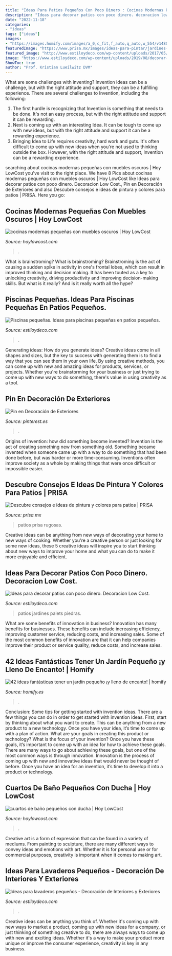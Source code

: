 ```yaml
---
title: "Ideas Para Patios Pequeños Con Poco Dinero : Cocinas Modernas Pequeñas Con Muebles Oscuros"
description: "Ideas para decorar patios con poco dinero. decoracion low cost."
date: "2022-11-18"
categories:
- "ideas"
tags: ["ideas"]
images:
- "https://images.homify.com/images/a_0,c_fit,f_auto,q_auto,w_554/v1480796880/p/photo/image/1724913/IMG_2189/fotos-de-jardines-de-estilo-minimalista-de-arqca.jpg"
featuredImage: "https://www.prisa.mx/images/ideas-para-pintar/jardines-patios/colores-para-patios-art2-3.jpg"
featured_image: "http://www.estiloydeco.com/wp-content/uploads/2017/05/lavaderos-pequenos-14.jpg"
image: "https://www.estiloydeco.com/wp-content/uploads/2019/08/decorar-patios-con-poco-dinero-8.jpg"
ShowToc: true
author: "Prof. Kristian Lueilwitz DVM"
---
```



What are some challenges with inventing?
Invention ideas can be a challenge, but with the right attitude and support, they can be a fulfilling experience. There are several challenges to Invention, including the following:
1. The first hurdle is recognizing that Invention is something that needs to be done. It's not an easy process, but with the right attitude and support it can be rewarding.
2. Next is coming up with an interesting Idea. It can be tough to come up with new ideas, but with the right attitude and support it can be a rewarding experience. 
3. Bringing Idea to Life requires creativity, hard work and guts. It's often difficult to come up with new ideas when you're not used to thinking outside the box. However, with the right attitude and support, Invention can be a rewarding experience.

	

		
searching about cocinas modernas pequeñas con muebles oscuros | Hoy LowCost you've visit to the right place. We have 8 Pics about cocinas modernas pequeñas con muebles oscuros | Hoy LowCost like Ideas para decorar patios con poco dinero. Decoracion Low Cost., Pin en Decoración de Exteriores and also Descubre consejos e ideas de pintura y colores para patios | PRISA. Here you go:
		
    
## Cocinas Modernas Pequeñas Con Muebles Oscuros | Hoy LowCost

<img loading=lazy src="https://hoylowcost.com/wp-content/uploads/2015/06/cocinas-modernas-pequeñas-con-muebles-oscuros1.jpg" onerror="this.onerror=null;this.src='https://tse4.mm.bing.net/th?id=OIP.FdQ-HNSnuO63axyWaO6CVgHaFe&amp;pid=15.1';" alt="cocinas modernas pequeñas con muebles oscuros | Hoy LowCost">

_Source: hoylowcost.com_

>. 

	

What is brainstroming?
What is brainstroming? Brainstroming is the act of causing a sudden spike in activity in one's frontal lobes, which can result in improved thinking and decision making. It has been touted as a key to unlocking creativity, driving productivity and improving decision-making skills. But what is it really? And is it really worth all the hype?

    
## Piscinas Pequeñas. Ideas Para Piscinas Pequeñas En Patios Pequeños.

<img loading=lazy src="https://www.estiloydeco.com/wp-content/uploads/2017/07/piscinas-pequenas-1.jpg" onerror="this.onerror=null;this.src='https://tse2.mm.bing.net/th?id=OIP.liuVs6JZmSiAId6rtX4MmAHaLG&amp;pid=15.1';" alt="Piscinas pequeñas. Ideas para piscinas pequeñas en patios pequeños.">

_Source: estiloydeco.com_

>. 

	

Generating ideas: How do you generate ideas?
Creative ideas come in all shapes and sizes, but the key to success with generating them is to find a way that you can see them in your own life. By using creative methods, you can come up with new and amazing ideas for products, services, or projects. Whether you're brainstorming for your business or just trying to come up with new ways to do something, there's value in using creativity as a tool.

    
## Pin En Decoración De Exteriores

<img loading=lazy src="https://i.pinimg.com/736x/fb/f7/a6/fbf7a66f346a82daa9a5b5961e99e255.jpg" onerror="this.onerror=null;this.src='https://tse4.mm.bing.net/th?id=OIP.bPj-X2nT15Zw-XOySozDwwHaLG&amp;pid=15.1';" alt="Pin en Decoración de Exteriores">

_Source: pinterest.es_

>. 

	

Origins of invention: how did something become invented?
Invention is the act of creating something new from something old. Something became invented when someone came up with a way to do something that had been done before, but was harder or more time-consuming. Inventions often improve society as a whole by making things that were once difficult or impossible easier.

    
## Descubre Consejos E Ideas De Pintura Y Colores Para Patios | PRISA

<img loading=lazy src="https://www.prisa.mx/images/ideas-para-pintar/jardines-patios/colores-para-patios-art2-3.jpg" onerror="this.onerror=null;this.src='https://tse1.mm.bing.net/th?id=OIP.XoWiMwVEkv_GJngi9fYwpgHaG-&amp;pid=15.1';" alt="Descubre consejos e ideas de pintura y colores para patios | PRISA">

_Source: prisa.mx_

>patios prisa rugosas. 

	

Creative ideas can be anything from new ways of decorating your home to new ways of cooking. Whether you're a creative person or just looking for some new ideas, these 5 creative ideas will inspire you to start thinking about new ways to improve your home and what you can do to make it more enjoyable and efficient.

    
## Ideas Para Decorar Patios Con Poco Dinero. Decoracion Low Cost.

<img loading=lazy src="https://www.estiloydeco.com/wp-content/uploads/2019/08/decorar-patios-con-poco-dinero-8.jpg" onerror="this.onerror=null;this.src='https://tse3.mm.bing.net/th?id=OIP.oDyFReXwOqIc944u8zR_2AHaNK&amp;pid=15.1';" alt="Ideas para decorar patios con poco dinero. Decoracion Low Cost.">

_Source: estiloydeco.com_

>patios jardines palets piedras. 

	

What are some benefits of innovation in business?
Innovation has many benefits for businesses. These benefits can include increasing efficiency, improving customer service, reducing costs, and increasing sales. Some of the most common benefits of innovation are that it can help companies improve their product or service quality, reduce costs, and increase sales.

    
## 42 Ideas Fantásticas Tener Un Jardín Pequeño ¡y Lleno De Encanto! | Homify

<img loading=lazy src="https://images.homify.com/images/a_0,c_fit,f_auto,q_auto,w_554/v1480796880/p/photo/image/1724913/IMG_2189/fotos-de-jardines-de-estilo-minimalista-de-arqca.jpg" onerror="this.onerror=null;this.src='https://tse3.mm.bing.net/th?id=OIP.9VaD3bVkNXDYyXFN36NatAHaJ4&amp;pid=15.1';" alt="42 ideas fantásticas tener un jardín pequeño ¡y lleno de encanto! | homify">

_Source: homify.es_

>. 

	

Conclusion: Some tips for getting started with invention ideas.
There are a few things you can do in order to get started with invention ideas. First, start by thinking about what you want to create. This can be anything from a new product to a new technology. Once you have your idea, it’s time to come up with a plan of action. What are your goals in creating this product or technology? What is the focus of your invention? Once you have these goals, it’s important to come up with an idea for how to achieve these goals. There are many ways to go about achieving these goals, but one of the most common ways is through innovation. Innovation is the process of coming up with new and innovative ideas that would never be thought of before. Once you have an idea for an invention, it’s time to develop it into a product or technology.

    
## Cuartos De Baño Pequeños Con Ducha | Hoy LowCost

<img loading=lazy src="https://hoylowcost.com/wp-content/uploads/2016/12/cuartos-de-baño-pequeños-con-ducha.jpg" onerror="this.onerror=null;this.src='https://tse1.mm.bing.net/th?id=OIP.SG9ayIab4A0D2KLp6aIF9wHaHa&amp;pid=15.1';" alt="cuartos de baño pequeños con ducha | Hoy LowCost">

_Source: hoylowcost.com_

>. 

	

Creative art is a form of expression that can be found in a variety of mediums. From painting to sculpture, there are many different ways to convey ideas and emotions with art. Whether it is for personal use or for commercial purposes, creativity is important when it comes to making art.

    
## Ideas Para Lavaderos Pequeños - Decoración De Interiores Y Exteriores

<img loading=lazy src="http://www.estiloydeco.com/wp-content/uploads/2017/05/lavaderos-pequenos-14.jpg" onerror="this.onerror=null;this.src='https://tse2.mm.bing.net/th?id=OIP.MkQPYg6lMDZt4v8iRwG1rAHaLJ&amp;pid=15.1';" alt="Ideas para lavaderos pequeños - Decoración de Interiores y Exteriores">

_Source: estiloydeco.com_

>. 

	

Creative ideas can be anything you think of. Whether it's coming up with new ways to market a product, coming up with new ideas for a company, or just thinking of something creative to do, there are always ways to come up with new and exciting ideas. Whether it's a way to make your product more unique or improve the consumer experience, creativity is key in any business.


